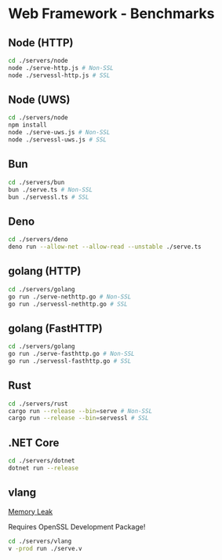 # Web Framework - Benchmarks

## Node (HTTP)

```bash
cd ./servers/node
node ./serve-http.js # Non-SSL
node ./servessl-http.js # SSL
```

## Node (UWS)

```bash
cd ./servers/node
npm install
node ./serve-uws.js # Non-SSL
node ./servessl-uws.js # SSL
```

## Bun
```bash
cd ./servers/bun
bun ./serve.ts # Non-SSL
bun ./servessl.ts # SSL
```

## Deno

```bash
cd ./servers/deno
deno run --allow-net --allow-read --unstable ./serve.ts
```

## golang (HTTP)

```bash
cd ./servers/golang
go run ./serve-nethttp.go # Non-SSL
go run ./servessl-nethttp.go # SSL
```

## golang (FastHTTP)

```bash
cd ./servers/golang
go run ./serve-fasthttp.go # Non-SSL
go run ./servessl-fasthttp.go # SSL
```

## Rust

```bash
cd ./servers/rust
cargo run --release --bin=serve # Non-SSL
cargo run --release --bin=servessl # SSL
```

## .NET Core

```bash
cd ./servers/dotnet
dotnet run --release
```

## vlang

[Memory Leak](https://github.com/vlang/v/issues/3897)

Requires OpenSSL Development Package!

```bash
cd ./servers/vlang
v -prod run ./serve.v
```
